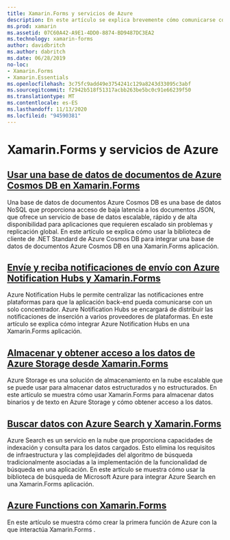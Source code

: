 ```yaml
---
title: Xamarin.Forms y servicios de Azure
description: En este artículo se explica brevemente cómo comunicarse con diferentes servicios de Azure desde Xamarin.Forms aplicaciones.
ms.prod: xamarin
ms.assetid: 07C60A42-A9E1-4DD0-8874-BD9487DC3EA2
ms.technology: xamarin-forms
author: davidbritch
ms.author: dabritch
ms.date: 06/28/2019
no-loc:
- Xamarin.Forms
- Xamarin.Essentials
ms.openlocfilehash: 3c75fc9add49e3754241c129a8243d33095c3abf
ms.sourcegitcommit: f2942b518f51317acbb263be5bc0c91e66239f50
ms.translationtype: MT
ms.contentlocale: es-ES
ms.lasthandoff: 11/13/2020
ms.locfileid: "94590381"
---
```

# <a name="no-locxamarinforms-and-azure-services"></a>Xamarin.Forms y servicios de Azure

## <a name="consume-an-azure-cosmos-db-document-database-in-no-locxamarinforms"></a>[Usar una base de datos de documentos de Azure Cosmos DB en Xamarin.Forms](azure-cosmosdb.md)

Una base de datos de documentos Azure Cosmos DB es una base de datos NoSQL que proporciona acceso de baja latencia a los documentos JSON, que ofrece un servicio de base de datos escalable, rápido y de alta disponibilidad para aplicaciones que requieren escalado sin problemas y replicación global. En este artículo se explica cómo usar la biblioteca de cliente de .NET Standard de Azure Cosmos DB para integrar una base de datos de documentos Azure Cosmos DB en una Xamarin.Forms aplicación.

## <a name="send-and-receive-push-notifications-with-azure-notification-hubs-and-no-locxamarinforms"></a>[Envíe y reciba notificaciones de envío con Azure Notification Hubs y Xamarin.Forms](azure-notification-hub.md)

Azure Notification Hubs le permite centralizar las notificaciones entre plataformas para que la aplicación back-end pueda comunicarse con un solo concentrador. Azure Notification Hubs se encargará de distribuir las notificaciones de inserción a varios proveedores de plataformas. En este artículo se explica cómo integrar Azure Notification Hubs en una Xamarin.Forms aplicación.

## <a name="store-and-access-data-in-azure-storage-from-no-locxamarinforms"></a>[Almacenar y obtener acceso a los datos de Azure Storage desde Xamarin.Forms](azure-storage.md)

Azure Storage es una solución de almacenamiento en la nube escalable que se puede usar para almacenar datos estructurados y no estructurados. En este artículo se muestra cómo usar Xamarin.Forms para almacenar datos binarios y de texto en Azure Storage y cómo obtener acceso a los datos.

## <a name="search-data-with-azure-search-and-no-locxamarinforms"></a>[Buscar datos con Azure Search y Xamarin.Forms](azure-search.md)

Azure Search es un servicio en la nube que proporciona capacidades de indexación y consulta para los datos cargados. Esto elimina los requisitos de infraestructura y las complejidades del algoritmo de búsqueda tradicionalmente asociadas a la implementación de la funcionalidad de búsqueda en una aplicación. En este artículo se muestra cómo usar la biblioteca de búsqueda de Microsoft Azure para integrar Azure Search en una Xamarin.Forms aplicación.

## <a name="azure-functions-with-no-locxamarinforms"></a>[Azure Functions con Xamarin.Forms](azure-functions.md)

En este artículo se muestra cómo crear la primera función de Azure con la que interactúa Xamarin.Forms .
